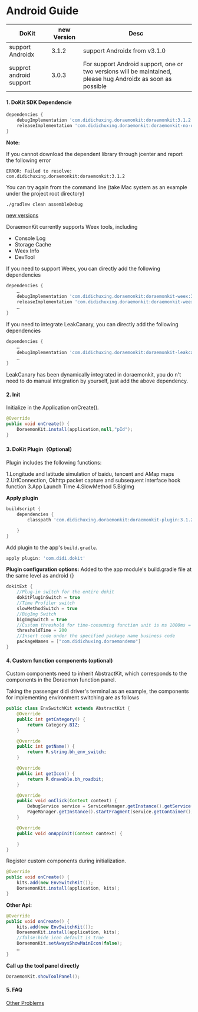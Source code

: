 # Android Guide

|DoKit|new Version|Desc|
|-    |-      |-  |
|support Androidx|3.1.2|support Androidx from v3.1.0|
|supprot android support|3.0.3|For support Android support, one or two versions will be maintained, please hug Androidx as soon as possible|


#### 1. DoKit SDK Dependencie

```groovy
dependencies {
    debugImplementation 'com.didichuxing.doraemonkit:doraemonkit:3.1.2'
    releaseImplementation 'com.didichuxing.doraemonkit:doraemonkit-no-op:3.1.2'
}
```


**Note:**

If you cannot download the dependent library through jcenter and report the following error

```
ERROR: Failed to resolve: com.didichuxing.doraemonkit:doraemonkit:3.1.2
```

You can try again from the command line (take Mac system as an example under the project root directory)

```
./gradlew clean assembleDebug
```


[new versions](https://github.com/didi/DoraemonKit/blob/master/Doc/android-ReleaseNotes.md)



DoraemonKit currently supports Weex tools, including

* Console Log
* Storage Cache
* Weex Info
* DevTool

If you need to support Weex, you can directly add the following dependencies

```groovy
dependencies {
    …
    debugImplementation 'com.didichuxing.doraemonkit:doraemonkit-weex:3.1.2'
    releaseImplementation 'com.didichuxing.doraemonkit:doraemonkit-weex-no-op:3.1.2'
    …
}
```

If you need to integrate LeakCanary, you can directly add the following dependencies

```groovy
dependencies {
    …
    debugImplementation 'com.didichuxing.doraemonkit:doraemonkit-leakcanary:3.1.2'
    …
}
```
LeakCanary has been dynamically integrated in doraemonkit, you do n't need to do manual integration by yourself, just add the above dependency.


#### 2. Init

Initialize in the Application onCreate().

```Java
@Override
public void onCreate() {
    DoraemonKit.install(application,null,"pId");
}
```

#### 3. DoKit Plugin（Optional）
Plugin includes the following functions:

1.Longitude and latitude simulation of baidu, tencent and AMap maps
2.UrlConnection, Okhttp packet capture and subsequent interface hook function
3.App Launch Time
4.SlowMethod
5.BigImg

**Apply plugin**

```groovy
buildscript {
    dependencies {
        classpath 'com.didichuxing.doraemonkit:doraemonkit-plugin:3.1.2'

    }
}
```

Add plugin to the app's `build.gradle`.

```groovy
apply plugin: 'com.didi.dokit'
```

**Plugin configuration options:**
Added to the app module's build.gradle file at the same level as android {}
```groovy
dokitExt {
    //Plug-in switch for the entire dokit
    dokitPluginSwitch = true
    //Time Profiler switch
    slowMethodSwitch = true
    //BigImg Switch
    bigImgSwitch = true
    //Custom threshold for time-consuming function unit is ms 1000ms = 1s
    thresholdTime = 200
    //Insert code under the specified package name business code
    packageNames = ["com.didichuxing.doraemondemo"]
}
```



#### 4. Custom function components (optional)

Custom components need to inherit AbstractKit, which corresponds to the components in the Doraemon function panel.

Taking the passenger didi driver's terminal as an example, the components for implementing environment switching are as follows

```Java
public class EnvSwitchKit extends AbstractKit {
    @Override
    public int getCategory() {
        return Category.BIZ;
    }

    @Override
    public int getName() {
        return R.string.bh_env_switch;
    }

    @Override
    public int getIcon() {
        return R.drawable.bh_roadbit;
    }

    @Override
    public void onClick(Context context) {
        DebugService service = ServiceManager.getInstance().getService(context, DebugService.class);
        PageManager.getInstance().startFragment(service.getContainer(), EnvSwitchFragment.class);
    }

    @Override
    public void onAppInit(Context context) {

    }
}
```

Register custom components during initialization.

```Java
@Override
public void onCreate() {
    kits.add(new EnvSwitchKit());
    DoraemonKit.install(application, kits);
}
```

**Other Api:**

```Java
@Override
public void onCreate() {
    kits.add(new EnvSwitchKit());
    DoraemonKit.install(application, kits);
    //false:hide icon default is true
    DoraemonKit.setAwaysShowMainIcon(false);
    …
}
```

**Call up the tool panel directly**

```Java
DoraemonKit.showToolPanel();
```

#### 5. FAQ

[Other Problems](SDKProblems.md)